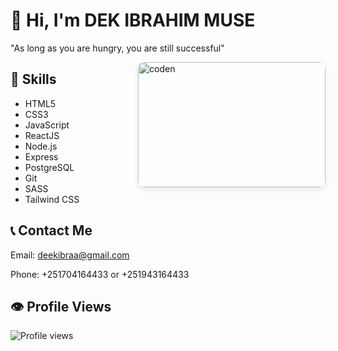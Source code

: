 # 👋 Hi, I'm DEK IBRAHIM MUSE

"As long as you are hungry, you are still successful"

<img src="https://media4.giphy.com/media/v1.Y2lkPTc5MGI3NjExYmI2MjBhMjRlMzAxOTdlNGMxZDNjNTc1MzYxYjJiZjM3YTQ3MDdhYSZlcD12MV9pbnRlcm5hbF9naWZzX2dpZklkJmN0PWc/Y4ak9Ki2GZCbJxAnJD/giphy.gif" alt="coden" style="border-radius: 10px; box-shadow: 0 4px 8px rgba(0, 0, 0, 0.1); width: 300px; height: 200px; float: right; margin-left: 20px;">

## 💼 Skills

- HTML5
- CSS3
- JavaScript
- ReactJS
- Node.js
- Express
- PostgreSQL
- Git
- SASS
- Tailwind CSS

## 📞 Contact Me

Email: deekibraa@gmail.com

Phone: +251704164433 or +251943164433

## 👁️ Profile Views

![Profile views](https://komarev.com/ghpvc/?username=deekibraahim&label=Profile%20views&color=0e75b6&style=flat-square)
